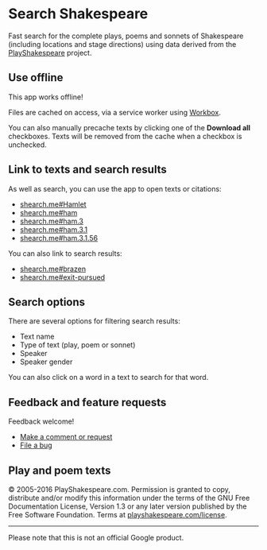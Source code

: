 # Search Shakespeare

Fast search for the complete plays, poems and sonnets of Shakespeare (including locations and stage directions) using data derived from the [PlayShakespeare](https://www.playshakespeare.com) project.

## Use offline

This app works offline! 

Files are cached on access, via a service worker using [Workbox](https://developers.google.com/web/tools/workbox/).

You can also manually precache texts by clicking one of the **Download all** checkboxes. Texts will be removed from the cache when a checkbox is unchecked.

## Link to texts and search results

As well as search, you can use the app to open texts or citations:

* [shearch.me#Hamlet](https://shearch.me#Hamlet)
* [shearch.me#ham](https://shearch.me#ham)
* [shearch.me#ham.3](https://shearch.me#ham.3.1.56)
* [shearch.me#ham.3.1](https://shearch.me#ham.3.1)
* [shearch.me#ham.3.1.56](https://shearch.me#ham.3.1.56)

You can also link to search results:

* [shearch.me#brazen](https://shearch.me#brazen)
* [shearch.me#exit-pursued](https://shearch.me#exit-pursued)

## Search options

There are several options for filtering search results: 
* Text name
* Type of text (play, poem or sonnet)
* Speaker
* Speaker gender

You can also click on a word in a text to search for that word.

## Feedback and feature requests

Feedback welcome! 

* [Make a comment or request](https://goo.gl/forms/smd5GkvYqRH6cxhm2) 
* [File a bug](https://github.com/samdutton/shearch/issues/new)

## Play and poem texts

© 2005-2016 PlayShakespeare.com. Permission is granted to copy, distribute and/or modify this information under the terms of the GNU Free Documentation License, Version 1.3 or any later version published by the Free Software Foundation. Terms at [playshakespeare.com/license](http://www.playshakespeare.com/license).

---

Please note that this is not an official Google product.

